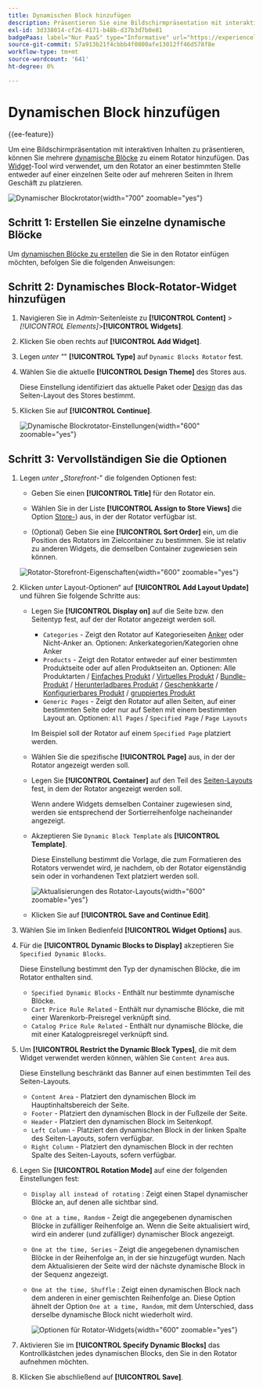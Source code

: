 ```yaml
---
title: Dynamischen Block hinzufügen
description: Präsentieren Sie eine Bildschirmpräsentation mit interaktiven Inhalten auf der Storefront, indem Sie einem Rotator mehrere dynamische Blöcke hinzufügen.
exl-id: 3d338014-cf26-4171-b48b-d37b3d7b0e81
badgePaas: label="Nur PaaS" type="Informative" url="https://experienceleague.adobe.com/en/docs/commerce/user-guides/product-solutions" tooltip="Gilt nur für Adobe Commerce in Cloud-Projekten (von Adobe verwaltete PaaS-Infrastruktur) und lokale Projekte."
source-git-commit: 57a913b21f4cbbb4f0800afe13012ff46d578f8e
workflow-type: tm+mt
source-wordcount: '641'
ht-degree: 0%

---
```


# Dynamischen Block hinzufügen

{{ee-feature}}

Um eine Bildschirmpräsentation mit interaktiven Inhalten zu präsentieren, können Sie mehrere [dynamische Blöcke](dynamic-blocks.md) zu einem Rotator hinzufügen. Das [Widget](widgets.md)-Tool wird verwendet, um den Rotator an einer bestimmten Stelle entweder auf einer einzelnen Seite oder auf mehreren Seiten in Ihrem Geschäft zu platzieren.

![Dynamischer Blockrotator](./assets/widget-dynamic-block-rotator.png){width="700" zoomable="yes"}

## Schritt 1: Erstellen Sie einzelne dynamische Blöcke

Um [ dynamischen Blöcke zu erstellen](dynamic-blocks.md) die Sie in den Rotator einfügen möchten, befolgen Sie die folgenden Anweisungen:

## Schritt 2: Dynamisches Block-Rotator-Widget hinzufügen

1. Navigieren Sie in _Admin_-Seitenleiste zu **[!UICONTROL Content]** > _[!UICONTROL Elements]_>**[!UICONTROL Widgets]**.

1. Klicken Sie oben rechts auf **[!UICONTROL Add Widget]**.

1. Legen _unter &quot;_&quot; **[!UICONTROL Type]** auf `Dynamic Blocks Rotator` fest.

1. Wählen Sie die aktuelle **[!UICONTROL Design Theme]** des Stores aus.

   Diese Einstellung identifiziert das aktuelle Paket oder [Design](themes.md) das das Seiten-Layout des Stores bestimmt.

1. Klicken Sie auf **[!UICONTROL Continue]**.

   ![Dynamische Blockrotator-Einstellungen](./assets/widget-dynamic-block-rotator-settings.png){width="600" zoomable="yes"}

## Schritt 3: Vervollständigen Sie die Optionen

1. Legen _unter „Storefront-_&quot; die folgenden Optionen fest:

   - Geben Sie einen **[!UICONTROL Title]** für den Rotator ein.

   - Wählen Sie in der Liste **[!UICONTROL Assign to Store Views]** die Option [Store-](../getting-started/websites-stores-views.md)) aus, in der der Rotator verfügbar ist.

   - (Optional) Geben Sie eine **[!UICONTROL Sort Order]** ein, um die Position des Rotators im Zielcontainer zu bestimmen. Sie ist relativ zu anderen Widgets, die demselben Container zugewiesen sein können.

   ![Rotator-Storefront-Eigenschaften](./assets/widget-dynamic-block-rotator-storefront-properties.png){width="600" zoomable="yes"}

1. Klicken _unter_ Layout-Optionen“ auf **[!UICONTROL Add Layout Update]** und führen Sie folgende Schritte aus:

   - Legen Sie **[!UICONTROL Display on]** auf die Seite bzw. den Seitentyp fest, auf der der Rotator angezeigt werden soll.

      - `Categories` - Zeigt den Rotator auf Kategorieseiten [Anker](../catalog/navigation-layered.md) oder Nicht-Anker an. Optionen: Ankerkategorien/Kategorien ohne Anker
      - `Products` - Zeigt den Rotator entweder auf einer bestimmten Produktseite oder auf allen Produktseiten an. Optionen: Alle Produktarten / [Einfaches Produkt](../catalog/product-create-simple.md) / [Virtuelles Produkt](../catalog/product-create-virtual.md) / [Bundle-Produkt](../catalog/product-create-bundle.md) / [Herunterladbares Produkt](../catalog/product-create-downloadable.md) / [Geschenkkarte](../catalog/product-gift-card-create.md) / [Konfigurierbares Produkt](../catalog/product-create-configurable.md) / [gruppiertes Produkt](../catalog/product-create-grouped.md)
      - `Generic Pages` - Zeigt den Rotator auf allen Seiten, auf einer bestimmten Seite oder nur auf Seiten mit einem bestimmten Layout an. Optionen: `All Pages` / `Specified Page` / `Page Layouts`

     Im Beispiel soll der Rotator auf einem `Specified Page` platziert werden.

   - Wählen Sie die spezifische **[!UICONTROL Page]** aus, in der der Rotator angezeigt werden soll.

   - Legen Sie **[!UICONTROL Container]** auf den Teil des [Seiten-Layouts](page-layout.md#standard-page-layouts) fest, in dem der Rotator angezeigt werden soll.

     Wenn andere Widgets demselben Container zugewiesen sind, werden sie entsprechend der Sortierreihenfolge nacheinander angezeigt.

   - Akzeptieren Sie `Dynamic Block Template` als **[!UICONTROL Template]**.

     Diese Einstellung bestimmt die Vorlage, die zum Formatieren des Rotators verwendet wird, je nachdem, ob der Rotator eigenständig sein oder in vorhandenen Text platziert werden soll.

     ![Aktualisierungen des Rotator-Layouts](./assets/widget-dynamic-block-rotator-layout-updates.png){width="600" zoomable="yes"}

   - Klicken Sie auf **[!UICONTROL Save and Continue Edit]**.

1. Wählen Sie im linken Bedienfeld **[!UICONTROL Widget Options]** aus.

1. Für die **[!UICONTROL Dynamic Blocks to Display]** akzeptieren Sie `Specified Dynamic Blocks`.

   Diese Einstellung bestimmt den Typ der dynamischen Blöcke, die im Rotator enthalten sind.

   - `Specified Dynamic Blocks` - Enthält nur bestimmte dynamische Blöcke.
   - `Cart Price Rule Related` - Enthält nur dynamische Blöcke, die mit einer Warenkorb-Preisregel verknüpft sind.
   - `Catalog Price Rule Related` - Enthält nur dynamische Blöcke, die mit einer Katalogpreisregel verknüpft sind.

1. Um **[!UICONTROL Restrict the Dynamic Block Types]**, die mit dem Widget verwendet werden können, wählen Sie `Content Area` aus.

   Diese Einstellung beschränkt das Banner auf einen bestimmten Teil des Seiten-Layouts.

   - `Content Area` - Platziert den dynamischen Block im Hauptinhaltsbereich der Seite.
   - `Footer` - Platziert den dynamischen Block in der Fußzeile der Seite.
   - `Header` - Platziert den dynamischen Block im Seitenkopf.
   - `Left Column` - Platziert den dynamischen Block in der linken Spalte des Seiten-Layouts, sofern verfügbar.
   - `Right Column` - Platziert den dynamischen Block in der rechten Spalte des Seiten-Layouts, sofern verfügbar.

1. Legen Sie **[!UICONTROL Rotation Mode]** auf eine der folgenden Einstellungen fest:

   - `Display all instead of rotating` : Zeigt einen Stapel dynamischer Blöcke an, auf denen alle sichtbar sind.
   - `One at a time, Random` - Zeigt die angegebenen dynamischen Blöcke in zufälliger Reihenfolge an. Wenn die Seite aktualisiert wird, wird ein anderer (und zufälliger) dynamischer Block angezeigt.
   - `One at the time, Series` - Zeigt die angegebenen dynamischen Blöcke in der Reihenfolge an, in der sie hinzugefügt wurden. Nach dem Aktualisieren der Seite wird der nächste dynamische Block in der Sequenz angezeigt.
   - `One at the time, Shuffle` : Zeigt einen dynamischen Block nach dem anderen in einer gemischten Reihenfolge an. Diese Option ähnelt der Option `One at a time, Random`, mit dem Unterschied, dass derselbe dynamische Block nicht wiederholt wird.

     ![Optionen für Rotator-Widgets](./assets/widget-dynamic-block-rotator-widget-options.png){width="600" zoomable="yes"}

1. Aktivieren Sie im **[!UICONTROL Specify Dynamic Blocks]** das Kontrollkästchen jedes dynamischen Blocks, den Sie in den Rotator aufnehmen möchten.

1. Klicken Sie abschließend auf **[!UICONTROL Save]**.
